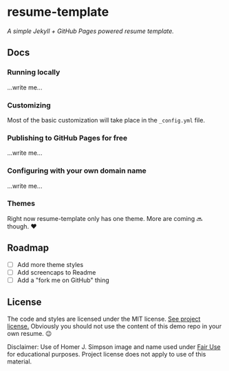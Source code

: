 # resume-template

*A simple Jekyll + GitHub Pages powered resume template.*

## Docs

### Running locally

...write me...

### Customizing

Most of the basic customization will take place in the `_config.yml` file.

### Publishing to GitHub Pages for free

...write me...

### Configuring with your own domain name

...write me...

### Themes

Right now resume-template only has one theme. More are coming :soon: though. :heart:

## Roadmap

- [ ] Add more theme styles
- [ ] Add screencaps to Readme
- [ ] Add a "fork me on GitHub" thing

## License

The code and styles are licensed under the MIT license. [See project license.](LICENSE) Obviously you should not use the content of this demo repo in your own resume. :wink:

Disclaimer: Use of Homer J. Simpson image and name used under [Fair Use](https://en.wikipedia.org/wiki/Fair_use) for educational purposes. Project license does not apply to use of this material.